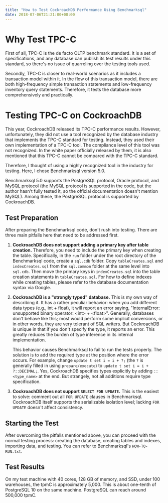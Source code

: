 ```yaml
---
title: "How to Test CockroachDB Performance Using Benchmarksql"
date: 2018-07-06T21:21:00+08:00
---
```


# Why Test TPC-C

First of all, TPC-C is the de facto OLTP benchmark standard. It is a set of specifications, and any database can publish its test results under this standard, so there's no issue of quarreling over the testing tools used.

Secondly, TPC-C is closer to real-world scenarios as it includes a transaction model within it. In the flow of this transaction model, there are both high-frequency simple transaction statements and low-frequency inventory query statements. Therefore, it tests the database more comprehensively and practically.

# Testing TPC-C on CockroachDB

This year, CockroachDB released its TPC-C performance results. However, unfortunately, they did not use a tool recognized by the database industry that implements the TPC-C standard for testing. Instead, they used their own implementation of a TPC-C tool. The compliance level of this tool was not recognized. In the white paper officially released by them, it is also mentioned that this TPC-C cannot be compared with the TPC-C standard.

Therefore, I thought of using a highly recognized tool in the industry for testing. Here, I chose Benchmarksql version 5.0.

Benchmarksql 5.0 supports the PostgreSQL protocol, Oracle protocol, and MySQL protocol (the MySQL protocol is supported in the code, but the author hasn't fully tested it, so the official documentation doesn't mention MySQL). Among these, the PostgreSQL protocol is supported by CockroachDB.

## Test Preparation

After preparing the Benchmarksql code, don't rush into testing. There are three main pitfalls here that need to be addressed first.

1. **CockroachDB does not support adding a primary key after table creation.** Therefore, you need to include the primary key when creating the table. Specifically, in the `run` folder under the root directory of the Benchmarksql code, create a `sql.cdb` folder. Copy `tableCreates.sql` and `indexCreates.sql` from the `sql.common` folder at the same level into `sql.cdb`. Then move the primary keys in `indexCreates.sql` into the table creation statements in `tableCreates.sql`. For how to define indexes while creating tables, please refer to the database documentation syntax via Google.

2. **CockroachDB is a "strongly typed" database.** This is my own way of describing it. It has a rather peculiar behavior: when you add different data types (e.g., int + float), it will report an error saying, "InternalError: unsupported binary operator: \<int> + \<float>". Generally, databases don't behave like this; most would perform some implicit conversions, or in other words, they are very tolerant of SQL writers. But CockroachDB is unique in that if you don't specify the type, it reports an error. This greatly reduces the burden of type inference in its internal implementation.

   This behavior causes Benchmarksql to fail to run the tests properly. The solution is to add the required type at the position where the error occurs. For example, change `update t set i = i + ?;` (the `?` is generally filled in using `prepare/execute`) to `update t set i = i + ?::DECIMAL;`. Yes, CockroachDB specifies types explicitly by adding `::<type_name>` at the end. But strangely, not all additions require type specification.

3. **CockroachDB does not support `SELECT FOR UPDATE`.** This is the easiest to solve: comment out all `FOR UPDATE` clauses in Benchmarksql. CockroachDB itself supports the serializable isolation level; lacking `FOR UPDATE` doesn't affect consistency.

## Starting the Test

After overcoming the pitfalls mentioned above, you can proceed with the normal testing process: creating the database, creating tables and indexes, importing data, and testing. You can refer to Benchmarksql's `HOW-TO-RUN.txt`.

## Test Results

On my test machine with 40 cores, 128 GB of memory, and SSD, under 100 warehouses, the tpmC is approximately 5,000. This is about one-tenth of PostgreSQL 10 on the same machine. PostgreSQL can reach around 500,000 tpmC.